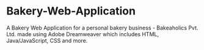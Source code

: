 # Bakery-Web-Application
 A Bakery Web Application for a personal bakery business - Bakeaholics Pvt. Ltd. made using Adobe Dreamweaver which includes HTML, Java/JavaScript, CSS and more.
